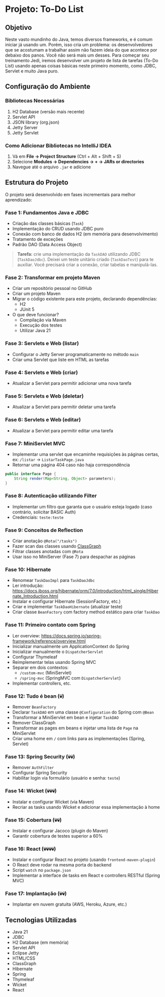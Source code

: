 # Projeto: To-Do List

## Objetivo
Neste vasto mundinho do Java, temos diversos frameworks, e é comum iniciar já usando um. Porém, isso cria um problema: os desenvolvedores que se acostumam a trabalhar assim não fazem ideia do que acontece por debaixo dos panos. Você não será mais um desses. Para começar seu treinamento Jedi, iremos desenvolver um projeto de lista de tarefas (To-Do List) usando apenas coisas básicas neste primeiro momento, como JDBC, Servlet e muito Java puro.

## Configuração do Ambiente

### Bibliotecas Necessárias
1. H2 Database (versão mais recente)
2. Servlet API
3. JSON library (org.json)
4. Jetty Server
5. Jetty Servlet

### Como Adicionar Bibliotecas no IntelliJ IDEA
1. Vá em **File → Project Structure** (Ctrl + Alt + Shift + S)
2. Selecione **Modules → Dependencies → + → JARs or directories**
3. Navegue até o arquivo `.jar` e adicione

## Estrutura do Projeto
O projeto será desenvolvido em fases incrementais para melhor aprendizado:

### Fase 1: Fundamentos Java e JDBC
- Criação das classes básicas (`Task`)
- Implementação do CRUD usando JDBC puro
- Conexão com banco de dados H2 (em memória para desenvolvimento)
- Tratamento de exceções
- Padrão DAO (Data Access Object)

> **Tarefa:** crie uma implementação da `TaskDAO` utilizando JDBC (`TaskDaoJdbc`). Deixei um teste unitário criado (`TaskDaoTest`) para te auxiliar. Você precisará criar a conexão, criar tabelas e manipulá-las.

### Fase 2: Transformar em projeto Maven
- Criar um repositório pessoal no GitHub
- Criar um projeto Maven
- Migrar o código existente para este projeto, declarando dependências:
    - H2
    - JUnit 5
- O que deve funcionar?
    - Compilação via Maven
    - Execução dos testes
    - Utilizar Java 21

### Fase 3: Servlets e Web (listar)
- Configurar o Jetty Server programaticamente no método `main`
- Criar uma Servlet que liste em HTML as tarefas

### Fase 4: Servlets e Web (criar)
- Atualizar a Servlet para permitir adicionar uma nova tarefa

### Fase 5: Servlets e Web (deletar)
- Atualizar a Servlet para permitir deletar uma tarefa

### Fase 6: Servlets e Web (editar)
- Atualizar a Servlet para permitir editar uma tarefa

### Fase 7: MiniServlet MVC
- Implementar uma servlet que encaminhe requisições às páginas certas, ex: `/listar` → `ListarTaskPage.java`
- Retornar uma página 404 caso não haja correspondência

```java
public interface Page {
    String render(Map<String, Object> parameters);
}
```

### Fase 8: Autenticação utilizando Filter
- Implementar um filtro que garanta que o usuário esteja logado (caso contrário, solicitar BASIC Auth)
- Credenciais: `teste:teste`

### Fase 9: Conceitos de Reflection
- Criar anotação `@Rota("/tasks")`
- Fazer scan das classes usando [ClassGraph](https://github.com/classgraph/classgraph)
- Filtrar classes anotadas com `@Rota`
- Usar isso no MiniServer (Fase 7) para despachar as páginas

### Fase 10: Hibernate
- Renomear `TaskDaoImpl` para `TaskDaoJdbc`
- Ler introdução: https://docs.jboss.org/hibernate/orm/7.0/introduction/html_single/Hibernate_Introduction.html
- Instalar e configurar Hibernate (SessionFactory, etc.)
- Criar e implementar `TaskDaoHibernate` (atualizar teste)
- Criar classe `BeanFactory` com factory method estático para criar `TaskDao`

### Fase 11: Primeiro contato com Spring
- Ler overview: https://docs.spring.io/spring-framework/reference/overview.html
- Inicializar manualmente um ApplicationContext do Spring
- Inicializar manualmente o `DispatcherServlet`
- Configurar Thymeleaf
- Reimplementar telas usando Spring MVC
- Separar em dois contextos:
    - `/custom-mvc` (MiniServlet)
    - `/spring-mvc` (SpringMVC com `DispatcherServlet`)
- Implementar controllers, etc.

### Fase 12: Tudo é bean (💀)
- Remover `BeanFactory`
- Declarar `TaskDAO` em uma classe `@Configuration` do Spring com `@Bean`
- Transformar a MiniServlet em bean e injetar `TaskDAO`
- Remover ClassGraph
- Transformar as pages em beans e injetar uma lista de `Page` na MiniServlet
- Criar uma home em `/` com links para as implementações (Spring, Servlet)

### Fase 13: Spring Security (💀💀)
- Remover `AuthFilter`
- Configurar Spring Security
- Habilitar login via formulário (usuário e senha: `teste`)

### Fase 14: Wicket (💀💀💀)
- Instalar e configurar Wicket (via Maven)
- Recriar as tasks usando Wicket e adicionar essa implementação à home

### Fase 15: Cobertura (💀💀)
- Instalar e configurar Jacoco (plugin do Maven)
- Garantir cobertura de testes superior a 60%

### Fase 16: React (💀💀💀💀)
- Instalar e configurar React no projeto (usando `frontend-maven-plugin`)
- O React deve rodar na mesma porta do backend
- Script `watch` no `package.json`
- Implementar a interface de tasks em React e controllers RESTful (Spring MVC)

### Fase 17: Implantação (💀💀)
- Implantar em nuvem gratuita (AWS, Heroku, Azure, etc.)

## Tecnologias Utilizadas
- Java 21
- JDBC
- H2 Database (em memória)
- Servlet API
- Eclipse Jetty
- HTML/CSS
- ClassGraph
- Hibernate
- Spring
- Thymeleaf
- Wicket
- React